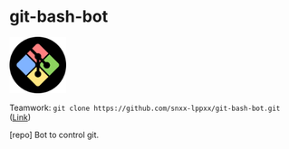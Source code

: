 # git-bash-bot

<img src="Go/src/img/logo.png" width="100px" height="100px" alt="logo">

<p>Teamwork: <code>git clone https://github.com/snxx-lppxx/git-bash-bot.git</code> (<a href="https://t.me/GitBashBot" target="_blank">Link</a>)</p>

<p>[repo] Bot to control git.</p>